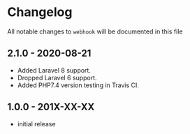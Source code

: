 # Changelog

All notable changes to `webhook` will be documented in this file

## 2.1.0 - 2020-08-21

* Added Laravel 8 support.
* Dropped Laravel 6 support.
* Added PHP7.4 version testing in Travis CI.

## 1.0.0 - 201X-XX-XX

* initial release
